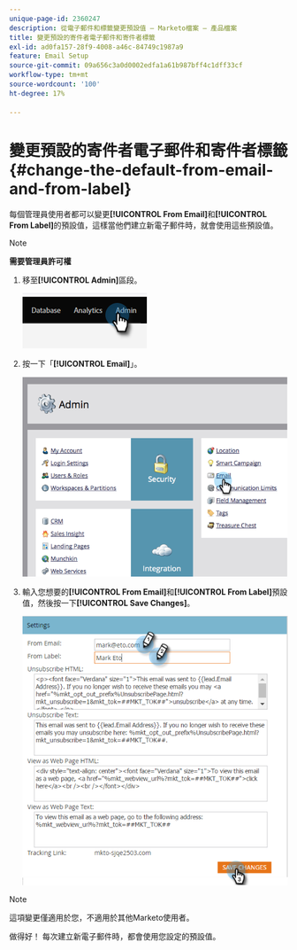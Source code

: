 ```yaml
---
unique-page-id: 2360247
description: 從電子郵件和標籤變更預設值 — Marketo檔案 — 產品檔案
title: 變更預設的寄件者電子郵件和寄件者標籤
exl-id: ad0fa157-28f9-4008-a46c-84749c1987a9
feature: Email Setup
source-git-commit: 09a656c3a0d0002edfa1a61b987bff4c1dff33cf
workflow-type: tm+mt
source-wordcount: '100'
ht-degree: 17%

---
```


# 變更預設的寄件者電子郵件和寄件者標籤 {#change-the-default-from-email-and-from-label}

每個管理員使用者都可以變更&#x200B;**[!UICONTROL From Email]**&#x200B;和&#x200B;**[!UICONTROL From Label]**&#x200B;的預設值，這樣當他們建立新電子郵件時，就會使用這些預設值。

>[!NOTE]
>
>**需要管理員許可權**

1. 移至&#x200B;**[!UICONTROL Admin]**&#x200B;區段。

   ![](assets/change-the-default-from-email-and-from-label-1.png)

1. 按一下「**[!UICONTROL Email]**」。

   ![](assets/change-the-default-from-email-and-from-label-2.png)

1. 輸入您想要的&#x200B;**[!UICONTROL From Email]**&#x200B;和&#x200B;**[!UICONTROL From Label]**&#x200B;預設值，然後按一下&#x200B;**[!UICONTROL Save Changes]**。

   ![](assets/change-the-default-from-email-and-from-label-3.png)

>[!NOTE]
>
>這項變更僅適用於您，不適用於其他Marketo使用者。

做得好！ 每次建立新電子郵件時，都會使用您設定的預設值。
